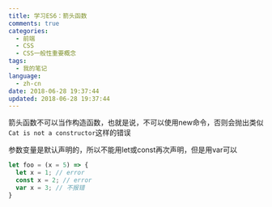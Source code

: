 ```yaml
---
title: 学习ES6：箭头函数
comments: true
categories:
  - 前端
  - CSS
  - CSS一般性重要概念
tags:
  - 我的笔记
language:
  - zh-cn
date: 2018-06-28 19:37:44
updated: 2018-06-28 19:37:44
---
```


箭头函数不可以当作构造函数，也就是说，不可以使用new命令，否则会抛出类似`Cat is not a constructor`这样的错误

参数变量是默认声明的，所以不能用let或const再次声明，但是用var可以
```js
let foo = (x = 5) => {
  let x = 1; // error
  const x = 2; // error
  var x = 3; // 不报错
}
```